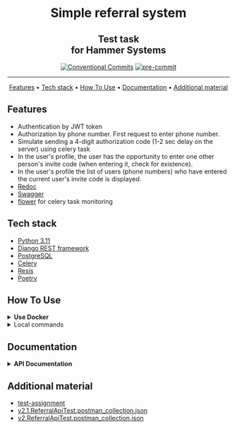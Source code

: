 <h1 align="center">
  Simple referral system
</h1>
<h2 align="center">
    Test task <br> for Hammer Systems
    <br>
</h2>

<div align="center">

[![Conventional Commits](https://img.shields.io/badge/Conventional%20Commits-1.0.0-%23FE5196?logo=conventionalcommits&logoColor=white)](https://conventionalcommits.org)
[![pre-commit](https://img.shields.io/badge/pre--commit-enabled-brightgreen?logo=pre-commit)](https://github.com/pre-commit/pre-commit)


</div>
<hr>

<p align="center">
  <a href="#features">Features</a> •
  <a href="#tech-stack">Tech stack</a> •
  <a href="#how-to-use">How To Use</a> •
  <a href="#documentation">Documentation</a> •
  <a href="#additional-material">Additional material</a>
</p>


## Features

- Authentication by JWT token
- Authorization by phone number. First request to enter phone number.
- Simulate sending a 4-digit authorization code (1-2 sec delay on the server) using celery task
- In the user's profile, the user has the opportunity to enter one other person's invite code (when entering it, check for existence).
- In the user's profile the list of users (phone numbers) who have entered the current user's invite code is displayed.
- [Redoc](http://localhost:8000/redoc/)
- [Swagger](http://localhost:8000/swagger/)
- [flower](http://localhost:5555) for celery task monitoring


## Tech stack
- [Python 3.11](https://www.python.org/downloads/)
- [Django REST framework](https://www.django-rest-framework.org/)
- [PostgreSQL](https://www.postgresql.org/)
- [Celery](https://docs.celeryq.dev/en/stable/index.html)
- [Resis](https://redis.io/)
- [Poetry](https://python-poetry.org/docs/)


## How To Use
<details>

<summary><strong>Use Docker</strong></summary>

1. Firstly clone repo
   ```bash
   git clone git@github.com:mrKazzila/test_python_dev_Hammer_Systems.git
   ```

2. Prepare env with make
   ```bash
   make prepare_docker_env
   ```

3. Run docker compose with make
   ```bash
   make docker_run
   ```

4. Stop docker compose with make
   ```bash
   make docker_stop
   ```

</details>

<details>
<summary>Local commands</summary>

1. Firstly clone repo
   ```bash
   git clone git@github.com:mrKazzila/test_python_dev_Hammer_Systems.git
   ```

2. Prepare local env with make
   ```bash
   make prepare_local_env
   ```

3. Settings Poetry with make
   ```bash
   make poetry_setup
   ```

4. Run project dependencies, migrations, & run test server with make
   ```bash
   make django_run
   ```

5. Run Redis Server
   ```bash
   make redis_run
   ```

6. Run Celery
   ```bash
   make celery_run
   ```

7. Run test with make
   ```bash
   make test
   ```

8. Run pre-commit with make
   ```bash
   make test_linters
   ```

</details>


## Documentation
<details>
<summary><strong>API Documentation</strong></summary>

**`POST` | Getting an authentication code: [`http://localhost:8000/api/v1/auth/signup/`](http://localhost:8000/api/v1/auth/signup/)**

Example:
   - Request

      ```
      {
          "username": "Jhon",
          "phone_number": "12345678901"
      }
      ```

   - Response

      ```
      {
          "code": "1236"
      }
      ```

**`POST` | Getting an authentication token and referral code: [`http://localhost:8000/api/v1/auth/code/`](http://localhost:8000/api/v1/auth/code/)**

Example:
   - Request

        ```
        {
            "code": "1236"
        }
        ```
   - Response

      ```
      {
          "token": "bssiyw-f169337fbe692e91f373200fd087e533",
          "referral code": "Qz3Isl"
      }
      ```

**`GET` | Getting the users list: [`http://localhost:8000/api/v1/users/`](http://localhost:8000/api/v1/users/)**

Example:

   - Response

        ```
        [
            {
                "username": "Zak",
                "phone_number": "29535315881",
                "referral_code": "Qz3Isl",
                "used_referral_code": "",
                "referral_users_list": [
                    {
                        "phone": "19535315881"
                    }
                ]
            },
            {
                "username": "Jhon",
                "phone_number": "19535315881",
                "referral_code": "fxmSIJ",
                "used_referral_code": "Qz3Isl",
                "referral_users_list": []
            }
        ]
        ```

**`POST` | Creating user: [`http://localhost:8000/api/v1/users/`](http://localhost:8000/api/v1/users/)**

Example:

   - Request

        ```
        {
            "username": "Nick",
            "phone_number": "49535315881",
            "referral_code": "oxtSIn",
            "used_referral_code": ""
        }
        ```

   - Response

        ```
        {
            "username": "Nick",
            "phone_number": "49535315881",
            "referral_code": "oxtSIn",
            "used_referral_code": "",
            "referral_users_list": []
        }
        ```

**`GET` | Getting a user: [`http://localhost:8000/api/v1/users/<username>/`](http://localhost:8000/api/v1/users/<username>/)**

Example:

   - Response

        ```
        {
            "username": "Jhon",
            "phone_number": "19535315881",
            "referral_code": "fxmSIJ",
            "used_referral_code": "Qz3Isl",
            "referral_users_list": []
        }
        ```

**`PATCH` | Update user info: [`http://localhost:8000/api/v1/users/<username>/`](http://localhost:8000/api/v1/users/<username>/)**

Example:

   - Request

        ```
        {
            "username": "makwcy",
            "phone_number": "29535713841",
            "referral_code": "pfvIfl",
            "used_referral_code": "",
            "referral_users_list": []
        }
        ```
   - Response

        ```
        {
            "username": "makwcy",
            "phone_number": "29535713841",
            "referral_code": "pfvIfl",
            "used_referral_code": "",
            "referral_users_list": []
        }
        ```

**`PUT` | Update user info: [`http://localhost:8000/api/v1/users/<username>/`](http://localhost:8000/api/v1/users/<username>/)**

Example:

   - Request

        ```
        {
            "username": "makwcy",
            "phone_number": "29535713841",
            "referral_code": "pfvIfl",
            "used_referral_code": "",
            "referral_users_list": []
        }
        ```
   - Response

        ```
        {
            "username": "makwcy",
            "phone_number": "29535713841",
            "referral_code": "pfvIfl",
            "used_referral_code": "",
            "referral_users_list": []
        }
        ```

**`DELETE` | Delete user: [`http://localhost:8000/api/v1/users/<username>/`](http://localhost:8000/api/v1/users/<username>/)**

Example:

   - Response

        ```
        {
            "username": "makwcy",
            "phone_number": "29535713841",
            "referral_code": "pfvIfl",
            "used_referral_code": "",
            "referral_users_list": []
        }
        ```

</details>



## Additional material
* [test-assignment](https://disk.yandex.ru/i/-t5XQ6cmWkNNxQ)
* [v2.1.ReferralApiTest.postman_collection.json](readme/v2.1.ReferralApiTest.postman_collection.json)
* [v2.ReferralApiTest.postman_collection.json](readme/v2.ReferralApiTest.postman_collection.json)

